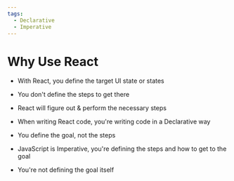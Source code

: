 ```yaml
---
tags:
  - Declarative
  - Imperative
---
```

# Why Use React

* With React, you define the target UI state or states
* You don't define the steps to get there
* React will figure out & perform the necessary steps

* When writing React code, you're writing code in a Declarative way
* You define the goal, not the steps

* JavaScript is Imperative, you're defining the steps and how to get to the goal
* You're not defining the goal itself